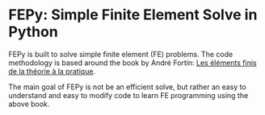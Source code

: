 # FEPy: Simple Finite Element Solve in Python

FEPy is built to solve simple finite element (FE) problems. The code methodology is based around the book by André Fortin: [Les éléments finis de la théorie à la pratique](https://giref.ulaval.ca/afortin/elements_finis.pdf).

The main goal of FEPy is not be an efficient solve, but rather an easy to understand and easy to modify code to learn FE programming using the above book.
